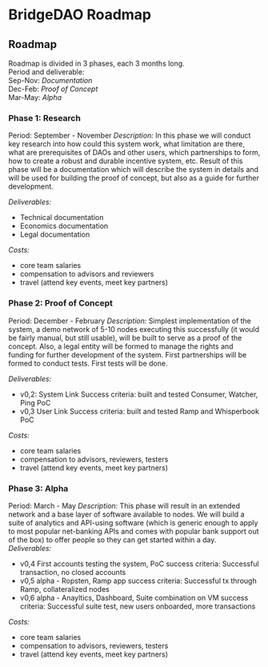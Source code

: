 # BridgeDAO Roadmap

## Roadmap
Roadmap is divided in 3 phases, each 3 months long.  
Period and deliverable:  
Sep-Nov: *Documentation*  
Dec-Feb: *Proof of Concept*  
Mar-May: *Alpha*  

### Phase 1: Research
Period: September - November
*Description:*
In this phase we will conduct key research into how could this system work, what limitation are there, what are prerequisites of DAOs and other users, which partnerships to form, how to create a robust and durable incentive system, etc. Result of this phase will be a documentation which will describe the system in details and will be used for building the proof of concept, but also as a guide for further development.

*Deliverables:*
* Technical documentation
* Economics documentation
* Legal documentation

*Costs:*
* core team salaries
* compensation to advisors and reviewers
* travel (attend key events, meet key partners)


### Phase 2: Proof of Concept
Period: December - February
*Description:*
Simplest implementation of the system, a demo network of 5-10 nodes executing this successfully (it would be fairly manual, but still usable), will be built to serve as a proof of the concept. Also, a legal entity will be formed to manage the rights and funding for further development of the system. First partnerships will be formed to conduct tests. First tests will be done.

*Deliverables:*
* v0,2: System Link
Success criteria: built and tested Consumer, Watcher, Ping PoC
* v0,3 User Link
Success criteria: built and tested Ramp and Whisperbook PoC

*Costs:*
* core team salaries
* compensation to advisors, reviewers, testers
* travel (attend key events, meet key partners)

### Phase 3: Alpha
Period: March - May
*Description:*
This phase will result in an extended network and a base layer of software available to nodes. We will build a suite of analytics and API-using software (which is generic enough to apply to most popular net-banking APIs and comes with popular bank support out of the box) to offer people so they can get started within a day.
*Deliverables:*
* v0,4 First accounts testing the system, PoC
success criteria: Successful transaction, no closed accounts
* v0,5 alpha - Ropsten, Ramp app
success criteria: Successful tx through Ramp, collateralized nodes
* v0,6 alpha - Anayltics, Dashboard, Suite combination on VM
success criteria: Successful suite test, new users onboarded, more transactions

*Costs:*
* core team salaries
* compensation to advisors, reviewers, testers
* travel (attend key events, meet key partners)

